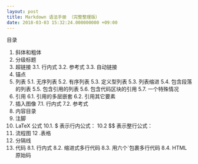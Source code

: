 ```yaml
---
layout: post
title: Markdown 语法手册 （完整整理版）
date: 2018-03-03 15:32:24.000000000 +09:00
---
```


目录
 1. 斜体和粗体
 2. 分级标题
 3. 超链接
 3.1. 行内式
 3.2. 参考式
 3.3. 自动链接
 4. 锚点
 5. 列表
 5.1. 无序列表
 5.2. 有序列表
 5.3. 定义型列表
 5.3. 列表缩进
 5.4. 包含段落的列表
 5.5. 包含引用的列表
 5.6. 包含代码区块的引用
 5.7. 一个特殊情况
 6. 引用
 6.1. 引用的多层嵌套
 6.2. 引用其它要素
 7. 插入图像
 7.1. 行内式
 7.2. 参考式
 8. 内容目录
 9. 注脚
 10. LaTeX 公式
 10.1. $ 表示行内公式：
 10.2 $$ 表示整行公式：
 11. 流程图
 12 .表格
 13. 分隔线
 14. 代码
 8.1. 行内式
 8.2. 缩进式多行代码
 8.3. 用六个`包裹多行代码
  8.4. HTML 原始码
